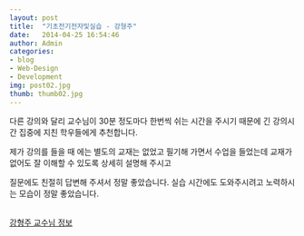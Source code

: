 ```yaml
---
layout: post
title:  "기초전기전자및실습 - 강형주"
date:   2014-04-25 16:54:46
author: Admin
categories: 
- blog
- Web-Design
- Development
img: post02.jpg
thumb: thumb02.jpg
---
```


다른 강의와 달리 교수님이 30분 정도마다 한번씩 쉬는 시간을 주시기 때문에 긴 강의시간 집중에 지친 학우들에게 추천합니다.

제가 강의를 들을 때 에는 별도의 교재는 없었고 필기해 가면서 수업을 들었는데 교재가 없어도 잘 이해할 수 있도록 상세히 설명해 주시고

질문에도 친절히 답변해 주셔서 정말 좋았습니다. 실습 시간에도 도와주시려고 노력하시는 모습이 정말 좋았습니다.

<p><br/><a href="/_posts/question/2014-04-15-강형주-교수님.markdown" class="btn btn-theme">강형주 교수님 정보</a></p>
